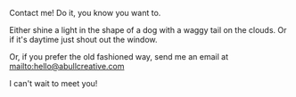 Contact me! Do it, you know you want to.

Either shine a light in the shape of a dog with a waggy tail on the clouds. Or if it's daytime just shout out the window.

Or, if you prefer the old fashioned way, send me an email at <mailto:hello@abullcreative.com> 

I can't wait to meet you!
